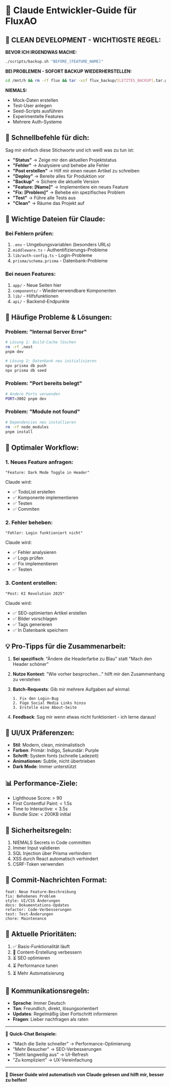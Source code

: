 # 🤖 Claude Entwickler-Guide für FluxAO

## 🧹 CLEAN DEVELOPMENT - WICHTIGSTE REGEL:
**BEVOR ICH IRGENDWAS MACHE:**
```bash
./scripts/backup.sh "BEFORE_[FEATURE_NAME]"
```

**BEI PROBLEMEN - SOFORT BACKUP WIEDERHERSTELLEN:**
```bash
cd /mnt/h && rm -rf flux && tar -xzf flux_backup/[LETZTES_BACKUP].tar.gz
```

**NIEMALS:**
- Mock-Daten erstellen
- Test-User anlegen  
- Seed-Scripts ausführen
- Experimentelle Features
- Mehrere Auth-Systeme

## 🎯 Schnellbefehle für dich:

Sag mir einfach diese Stichworte und ich weiß was zu tun ist:

- **"Status"** → Zeige mir den aktuellen Projektstatus
- **"Fehler"** → Analysiere und behebe alle Fehler
- **"Post erstellen"** → Hilf mir einen neuen Artikel zu schreiben
- **"Deploy"** → Bereite alles für Produktion vor
- **"Backup"** → Sichere die aktuelle Version
- **"Feature: [Name]"** → Implementiere ein neues Feature
- **"Fix: [Problem]"** → Behebe ein spezifisches Problem
- **"Test"** → Führe alle Tests aus
- **"Clean"** → Räume das Projekt auf

## 📁 Wichtige Dateien für Claude:

### Bei Fehlern prüfen:

1. `.env` - Umgebungsvariablen (besonders URLs)
2. `middleware.ts` - Authentifizierungs-Probleme
3. `lib/auth-config.ts` - Login-Probleme
4. `prisma/schema.prisma` - Datenbank-Probleme

### Bei neuen Features:

1. `app/` - Neue Seiten hier
2. `components/` - Wiederverwendbare Komponenten
3. `lib/` - Hilfsfunktionen
4. `api/` - Backend-Endpunkte

## 🔧 Häufige Probleme & Lösungen:

### Problem: "Internal Server Error"

```bash
# Lösung 1: Build-Cache löschen
rm -rf .next
pnpm dev

# Lösung 2: Datenbank neu initialisieren
npx prisma db push
npx prisma db seed
```

### Problem: "Port bereits belegt"

```bash
# Andere Ports verwenden
PORT=3002 pnpm dev
```

### Problem: "Module not found"

```bash
# Dependencies neu installieren
rm -rf node_modules
pnpm install
```

## 🚀 Optimaler Workflow:

### 1. Neues Feature anfragen:

```
"Feature: Dark Mode Toggle in Header"
```

Claude wird:

- ✅ TodoList erstellen
- ✅ Komponente implementieren
- ✅ Testen
- ✅ Commiten

### 2. Fehler beheben:

```
"Fehler: Login funktioniert nicht"
```

Claude wird:

- ✅ Fehler analysieren
- ✅ Logs prüfen
- ✅ Fix implementieren
- ✅ Testen

### 3. Content erstellen:

```
"Post: KI Revolution 2025"
```

Claude wird:

- ✅ SEO-optimierten Artikel erstellen
- ✅ Bilder vorschlagen
- ✅ Tags generieren
- ✅ In Datenbank speichern

## 💡 Pro-Tipps für die Zusammenarbeit:

1. **Sei spezifisch**: "Ändere die Headerfarbe zu Blau" statt "Mach den Header schöner"

2. **Nutze Kontext**: "Wie vorher besprochen..." hilft mir den Zusammenhang zu verstehen

3. **Batch-Requests**: Gib mir mehrere Aufgaben auf einmal:

   ```
   1. Fix den Login-Bug
   2. Füge Social Media Links hinzu
   3. Erstelle eine About-Seite
   ```

4. **Feedback**: Sag mir wenn etwas nicht funktioniert - ich lerne daraus!

## 🎨 UI/UX Präferenzen:

- **Stil**: Modern, clean, minimalistisch
- **Farben**: Primär: Indigo, Sekundär: Purple
- **Schrift**: System fonts (schnelle Ladezeit)
- **Animationen**: Subtle, nicht übertrieben
- **Dark Mode**: Immer unterstützt

## 📊 Performance-Ziele:

- Lighthouse Score: > 90
- First Contentful Paint: < 1.5s
- Time to Interactive: < 3.5s
- Bundle Size: < 200KB initial

## 🔐 Sicherheitsregeln:

1. NIEMALS Secrets in Code committen
2. Immer Input validieren
3. SQL Injection über Prisma verhindern
4. XSS durch React automatisch verhindert
5. CSRF-Token verwenden

## 📝 Commit-Nachrichten Format:

```
feat: Neue Feature-Beschreibung
fix: Behobenes Problem
style: UI/CSS Änderungen
docs: Dokumentations-Updates
refactor: Code-Verbesserungen
test: Test-Änderungen
chore: Maintenance
```

## 🎯 Aktuelle Prioritäten:

1. ✅ Basis-Funktionalität läuft
2. 🔄 Content-Erstellung verbessern
3. ⏳ SEO optimieren
4. ⏳ Performance tunen
5. ⏳ Mehr Automatisierung

## 🤝 Kommunikationsregeln:

- **Sprache**: Immer Deutsch
- **Ton**: Freundlich, direkt, lösungsorientiert
- **Updates**: Regelmäßig über Fortschritt informieren
- **Fragen**: Lieber nachfragen als raten

---

💬 **Quick-Chat Beispiele:**

- "Mach die Seite schneller" → Performance-Optimierung
- "Mehr Besucher" → SEO-Verbesserungen
- "Sieht langweilig aus" → UI-Refresh
- "Zu kompliziert" → UX-Vereinfachung

---

📌 **Dieser Guide wird automatisch von Claude gelesen und hilft mir, besser zu helfen!**
